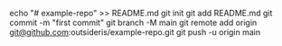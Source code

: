 echo "# example-repo" >> README.md
git init
git add README.md
git commit -m "first commit"
git branch -M main
git remote add origin git@github.com:outsideris/example-repo.git
git push -u origin main

